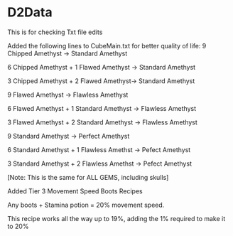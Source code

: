 # D2Data
This is for checking Txt file edits

Added the following lines to CubeMain.txt for better quality of life:
9 Chipped Amethyst -> Standard Amethyst

6 Chipped Amethyst + 1 Flawed Amethyst -> Standard Amethyst	

3 Chipped Amethyst + 2 Flawed  Amethyst-> Standard Amethyst

9 Flawed Amethyst -> Flawless Amethyst

6 Flawed Amethyst + 1 Standard Amethyst -> Flawless Amethyst

3 Flawed Amethyst + 2 Standard Amethyst -> Flawless Amethyst	

9 Standard Amethyst -> Perfect Amethyst	

6 Standard Amethyst + 1 Flawless Amethst -> Pefect  Amethyst

3 Standard Amethyst + 2 Flawless Amethst -> Pefect  Amethyst	

[Note: This is the same for ALL GEMS, including skulls]

Added Tier 3 Movement Speed Boots Recipes

Any boots + Stamina potion = 20% movement speed.

This recipe works all the way up to 19%, adding the 1% required to make it to 20%
